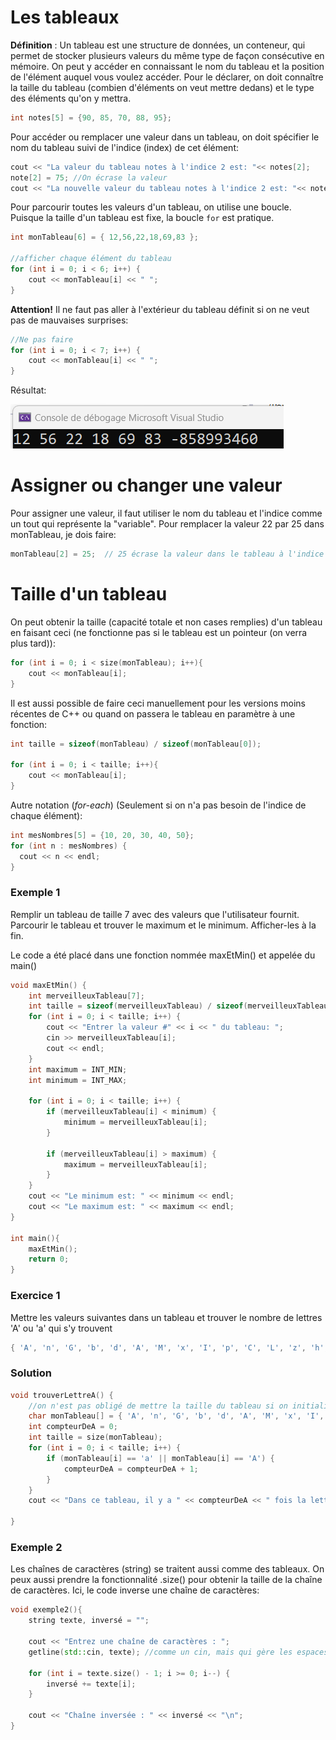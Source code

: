 # Les tableaux

**Définition** : Un tableau est une structure de données, un conteneur, qui permet de stocker plusieurs valeurs du même type de façon consécutive en mémoire. On peut y accéder en connaissant le nom du tableau et la position de l'élément auquel vous voulez accéder. Pour le déclarer, on doit connaître la taille du tableau (combien d'éléments on veut mettre dedans) et le type des éléments qu'on y mettra.

```cpp
int notes[5] = {90, 85, 70, 88, 95};
```

Pour accéder ou remplacer une valeur dans un tableau, on doit spécifier le nom du tableau suivi de l'indice (index) de cet élément:

```cpp
cout << "La valeur du tableau notes à l'indice 2 est: "<< notes[2];
note[2] = 75; //On écrase la valeur
cout << "La nouvelle valeur du tableau notes à l'indice 2 est: "<< notes[2];
```

Pour parcourir toutes les valeurs d'un tableau, on utilise une boucle. Puisque la taille d'un tableau est fixe, la boucle `for` est pratique.

```cpp
int monTableau[6] = { 12,56,22,18,69,83 };

//afficher chaque élément du tableau
for (int i = 0; i < 6; i++) {
    cout << monTableau[i] << " ";
}
```
**Attention!** Il ne faut pas aller à l'extérieur du tableau définit si on ne veut pas de mauvaises surprises:

```cpp
//Ne pas faire
for (int i = 0; i < 7; i++) {
    cout << monTableau[i] << " ";
}
```
Résultat: <br>

![parcourir](img/parcourir.png)


# Assigner ou changer une valeur

Pour assigner une valeur, il faut utiliser le nom du tableau et l'indice comme un tout qui représente la "variable". Pour remplacer la valeur 22 par 25 dans monTableau, je dois faire:

```cpp
monTableau[2] = 25;  // 25 écrase la valeur dans le tableau à l'indice 2 (3e place)
```

# Taille d'un tableau

On peut obtenir la taille (capacité totale et non cases remplies) d'un tableau en faisant ceci (ne fonctionne pas si le tableau est un pointeur (on verra plus tard)):

```cpp
for (int i = 0; i < size(monTableau); i++){
    cout << monTableau[i];
}
```

Il est aussi possible de faire ceci manuellement pour les versions moins récentes de C++ ou quand on passera le tableau en paramètre à une fonction:

```cpp
int taille = sizeof(monTableau) / sizeof(monTableau[0]);

for (int i = 0; i < taille; i++){
    cout << monTableau[i];
}
```

Autre notation (*for-each*) (Seulement si on n'a pas besoin de l'indice de chaque élément):

```cpp
int mesNombres[5] = {10, 20, 30, 40, 50};
for (int n : mesNombres) {
  cout << n << endl;
}
```




### Exemple 1

Remplir un tableau de taille 7 avec des valeurs que l'utilisateur fournit. Parcourir le tableau et trouver le maximum et le minimum. Afficher-les à la fin. 

Le code a été placé dans une fonction nommée maxEtMin() et appelée du main()

```cpp
void maxEtMin() {
	int merveilleuxTableau[7];
	int taille = sizeof(merveilleuxTableau) / sizeof(merveilleuxTableau[0]);
	for (int i = 0; i < taille; i++) {
		cout << "Entrer la valeur #" << i << " du tableau: ";
		cin >> merveilleuxTableau[i];
		cout << endl;
	}
	int maximum = INT_MIN;
	int minimum = INT_MAX;

	for (int i = 0; i < taille; i++) {
		if (merveilleuxTableau[i] < minimum) {
			minimum = merveilleuxTableau[i];
		}

		if (merveilleuxTableau[i] > maximum) {
			maximum = merveilleuxTableau[i];
		}
	}
	cout << "Le minimum est: " << minimum << endl;
	cout << "Le maximum est: " << maximum << endl;
}

int main(){
	maxEtMin();
	return 0;
}
```

### Exercice 1

Mettre les valeurs suivantes dans un tableau et trouver le nombre de lettres 'A' ou 'a' qui s'y trouvent

```cpp
{ 'A', 'n', 'G', 'b', 'd', 'A', 'M', 'x', 'I', 'p', 'C', 'L', 'z', 'h', 'O', 'K', 'j', 'T', 'S', 'a','f', 'W', 'Y', 'l', 'r', 'U', 'C', 'v', 'Q', 'm', 'B', 'e', 'd', 'I', 'k', 'P', 'N', 'f', 'a', 'o' };
```
### Solution

```cpp
void trouverLettreA() {
	//on n'est pas obligé de mettre la taille du tableau si on initialiser le tableau avec les éléments
	char monTableau[] = { 'A', 'n', 'G', 'b', 'd', 'A', 'M', 'x', 'I', 'p', 'C', 'L', 'z', 'h', 'O', 'K', 'j', 'T', 'S', 'a','f', 'W', 'Y', 'l', 'r', 'U', 'C', 'v', 'Q', 'm', 'B', 'e', 'd', 'I', 'k', 'P', 'N', 'f', 'a', 'o' };
	int compteurDeA = 0;
	int taille = size(monTableau);
	for (int i = 0; i < taille; i++) {
		if (monTableau[i] == 'a' || monTableau[i] == 'A') {
			compteurDeA = compteurDeA + 1;
		}
	}
	cout << "Dans ce tableau, il y a " << compteurDeA << " fois la lettre A ou a" << endl;

}
```

### Exemple 2

Les chaînes de caractères (string) se traitent aussi comme des tableaux. On peux aussi prendre la fonctionnalité .size() pour obtenir la taille de la chaîne de caractères. Ici, le code inverse une chaîne de caractères:

```cpp
void exemple2(){
    string texte, inversé = "";

    cout << "Entrez une chaîne de caractères : ";
    getline(std::cin, texte); //comme un cin, mais qui gère les espaces

    for (int i = texte.size() - 1; i >= 0; i--) {
        inversé += texte[i];
    }

    cout << "Chaîne inversée : " << inversé << "\n";
}

```

